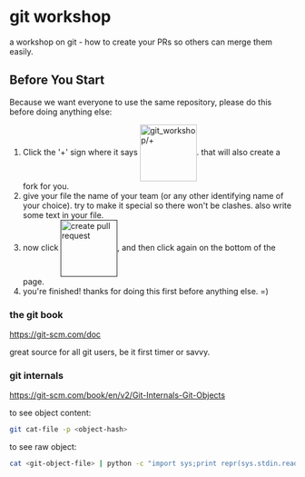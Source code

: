 # git workshop
a workshop on git - how to create your PRs so others can merge them easily.

## Before You Start
Because we want everyone to use the same repository, please do this before doing anything else:

1. Click the '+' sign where it says <a id="plus" href="#plus"><img src="https://github.com/nadavwe/git_workshop/raw/master/.readme/git_workshop_plus.png" width="100px" title="git_workshop/+" alt="git_workshop/+" align="center"/></a>. that will also create a fork for you.
1. give your file the name of your team (or any other identifying name of your choice). try to make it special so there won't be clashes. also write some text in your file.
2. now click <a href=""><img src="https://github.com/nadavwe/git_workshop/raw/master/.readme/create_pull_request.png" width="100px" title="create pull request" alt="create pull request" align="center"/></a>, and then click again on the bottom of the page.
3. you're finished! thanks for doing this first before anything else. =)

### the git book
https://git-scm.com/doc

great source for all git users, be it first timer or savvy.






### git internals
https://git-scm.com/book/en/v2/Git-Internals-Git-Objects

to see object content:
```bash
git cat-file -p <object-hash>
```

to see raw object:
```bash
cat <git-object-file> | python -c "import sys;print repr(sys.stdin.read().decode('zip'))"
```


